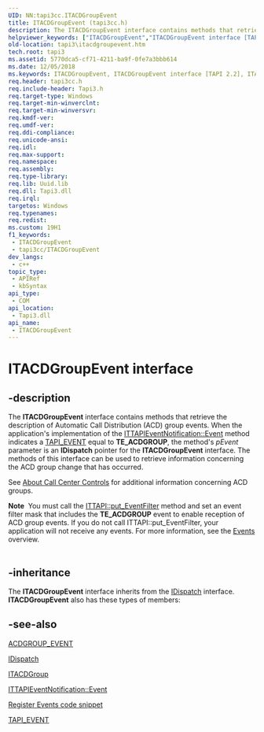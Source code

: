 ```yaml
---
UID: NN:tapi3cc.ITACDGroupEvent
title: ITACDGroupEvent (tapi3cc.h)
description: The ITACDGroupEvent interface contains methods that retrieve the description of Automatic Call Distribution (ACD) group events.
helpviewer_keywords: ["ITACDGroupEvent","ITACDGroupEvent interface [TAPI 2.2]","ITACDGroupEvent interface [TAPI 2.2]","described","_tapi3_itacdgroupevent","tapi3.itacdgroupevent","tapi3cc/ITACDGroupEvent"]
old-location: tapi3\itacdgroupevent.htm
tech.root: tapi3
ms.assetid: 5770dca5-cf71-4211-ba9f-0fe7a3bbb614
ms.date: 12/05/2018
ms.keywords: ITACDGroupEvent, ITACDGroupEvent interface [TAPI 2.2], ITACDGroupEvent interface [TAPI 2.2],described, _tapi3_itacdgroupevent, tapi3.itacdgroupevent, tapi3cc/ITACDGroupEvent
req.header: tapi3cc.h
req.include-header: Tapi3.h
req.target-type: Windows
req.target-min-winverclnt: 
req.target-min-winversvr: 
req.kmdf-ver: 
req.umdf-ver: 
req.ddi-compliance: 
req.unicode-ansi: 
req.idl: 
req.max-support: 
req.namespace: 
req.assembly: 
req.type-library: 
req.lib: Uuid.lib
req.dll: Tapi3.dll
req.irql: 
targetos: Windows
req.typenames: 
req.redist: 
ms.custom: 19H1
f1_keywords:
 - ITACDGroupEvent
 - tapi3cc/ITACDGroupEvent
dev_langs:
 - c++
topic_type:
 - APIRef
 - kbSyntax
api_type:
 - COM
api_location:
 - Tapi3.dll
api_name:
 - ITACDGroupEvent
---
```


# ITACDGroupEvent interface


## -description

The 
<b>ITACDGroupEvent</b> interface contains methods that retrieve the description of Automatic Call Distribution (ACD) group events. When the application's implementation of the 
<a href="/windows/desktop/api/tapi3if/nf-tapi3if-ittapieventnotification-event">ITTAPIEventNotification::Event</a> method indicates a 
<a href="/windows/desktop/api/tapi3if/ne-tapi3if-tapi_event">TAPI_EVENT</a> equal to <b>TE_ACDGROUP</b>, the method's <i>pEvent</i> parameter is an <b>IDispatch</b> pointer for the 
<b>ITACDGroupEvent</b> interface. The methods of this interface can be used to retrieve information concerning the ACD group change that has occurred.

See 
<a href="/windows/desktop/Tapi/about-call-center-controls">About Call Center Controls</a> for additional information concerning ACD groups.
<div class="alert"><b>Note</b>  You must call the 
<a href="/windows/desktop/api/tapi3if/nf-tapi3if-ittapi-put_eventfilter">ITTAPI::put_EventFilter</a> method and set an event filter mask that includes the <b>TE_ACDGROUP</b> event to enable reception of ACD group events. If you do not call ITTAPI::put_EventFilter, your application will not receive any events. For more information, see the 
<a href="/windows/desktop/Tapi/events">Events</a> overview.</div><div> </div>

## -inheritance

The <b>ITACDGroupEvent</b> interface inherits from the <a href="/previous-versions/windows/desktop/api/oaidl/nn-oaidl-idispatch">IDispatch</a> interface. <b>ITACDGroupEvent</b> also has these types of members:

## -see-also

<a href="/windows/desktop/api/tapi3/ne-tapi3-acdgroup_event">ACDGROUP_EVENT</a>



<a href="/previous-versions/windows/desktop/api/oaidl/nn-oaidl-idispatch">IDispatch</a>



<a href="/windows/desktop/api/tapi3/nn-tapi3-itacdgroup">ITACDGroup</a>



<a href="/windows/desktop/api/tapi3if/nf-tapi3if-ittapieventnotification-event">ITTAPIEventNotification::Event</a>



<a href="/windows/desktop/Tapi/register-events">Register Events code snippet</a>



<a href="/windows/desktop/api/tapi3if/ne-tapi3if-tapi_event">TAPI_EVENT</a>
